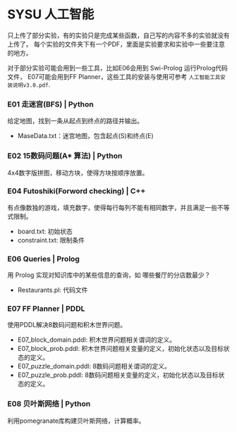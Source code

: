 # SYSU 人工智能 
只上传了部分实验，有的实验只是完成某些函数，自己写的内容不多的实验就没有上传了。
每个实验的文件夹下有一个PDF，里面是实验要求和实验中一些要注意的地方。

对于部分实验可能会用到一些工具，比如E06会用到 Swi-Prolog 运行Prolog代码文件， E07可能会用到FF Planner，这些工具的安装与使用可参考 `人工智能工具安装说明v3.0.pdf`.

### E01 走迷宫(BFS) | Python
给定地图，找到一条从起点到终点的路径并输出。
* MaseData.txt：迷宫地图，包含起点(S)和终点(E)

### E02 15数码问题(A* 算法) | Python
4x4数字版拼图，移动方块，使得方块按顺序放置。

### E04 Futoshiki(Forword checking) | C++
有点像数独的游戏，填充数字，使得每行每列不能有相同数字，并且满足一些不等式限制。
* board.txt: 初始状态
* constraint.txt: 限制条件

### E06 Queries | Prolog
用 Prolog 实现对知识库中的某些信息的查询，如 哪些餐厅的分店数最少？
* Restaurants.pl: 代码文件

### E07 FF Planner | PDDL
使用PDDL解决8数码问题和积木世界问题。
* E07_block_domain.pddl: 积木世界问题相关谓词的定义。
* E07_block_prob.pddl: 积木世界问题相关变量的定义，初始化状态以及目标状态的定义。
* E07_puzzle_domain.pddl: 8数码问题相关谓词的定义。
* E07_puzzle_prob.pddl: 8数码问题相关变量的定义，初始化状态以及目标状态的定义。

### E08 贝叶斯网络 | Python
利用pomegranate库构建贝叶斯网络，计算概率。
